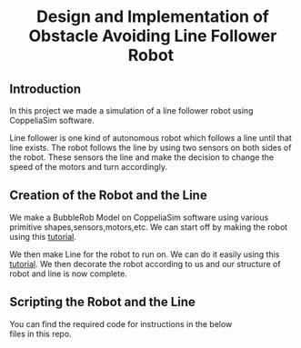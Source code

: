 <h1 align="center">Design and Implementation of Obstacle Avoiding Line Follower Robot </h1>

## Introduction

In this project we made a simulation of a line follower robot using CoppeliaSim software.  

 
Line follower is one kind of autonomous robot which follows a line until that line exists. The robot follows the line by using two sensors on both sides of the robot. These sensors the line and make the decision to change the speed of the motors and turn accordingly.

## Creation of the Robot and the Line

We make a BubbleRob Model on CoppeliaSim software using various primitive shapes,sensors,motors,etc. We can start off by making the robot using this [tutorial](https://manual.coppeliarobotics.com/en/bubbleRobTutorial.htm). 

We then make Line for the robot to run on. We can do it easily using this [tutorial](https://manual.coppeliarobotics.com/en/lineFollowingBubbleRobTutorial.htm).
We then decorate the robot according to us and our structure of robot and line is now complete.

## Scripting the Robot and the Line

You can find the required code for instructions in the below files in this repo.
